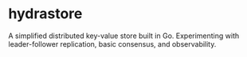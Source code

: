 # hydrastore
A simplified distributed key-value store built in Go. Experimenting with leader-follower replication, basic consensus, and observability.
